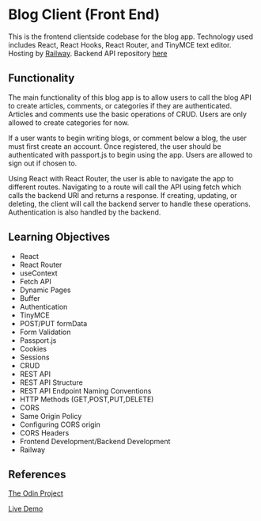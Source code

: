 # Blog Client (Front End)

This is the frontend clientside codebase for the blog app. Technology used includes React, React Hooks, React Router, and TinyMCE text editor. Hosting by [Railway](https://railway.app). Backend API repository [here](https://github.com/alex-lvl/blog-api?)

## Functionality

The main functionality of this blog app is to allow users to call the blog API to create articles, comments, or categories if they are authenticated. Articles and comments use the basic operations of CRUD. Users are only allowed to create categories for now. 

If a user wants to begin writing blogs, or comment below a blog, the user must first create an account. Once registered, the user should be authenticated with passport.js to begin using the app. Users are allowed to sign out if chosen to.

Using React with React Router, the user is able to navigate the app to different routes. Navigating to a route will call the API using fetch which calls the backend URI and returns a response. If creating, updating, or deleting, the client will call the backend server to handle these operations. Authentication is also handled by the backend. 

## Learning Objectives

- React
- React Router
- useContext
- Fetch API 
- Dynamic Pages
- Buffer 
- Authentication
- TinyMCE
- POST/PUT formData
- Form Validation
- Passport.js
- Cookies
- Sessions
- CRUD
- REST API
- REST API Structure
- REST API Endpoint Naming Conventions
- HTTP Methods (GET,POST,PUT,DELETE)
- CORS
- Same Origin Policy
- Configuring CORS origin
- CORS Headers
- Frontend Development/Backend Development
- Railway

## References

[The Odin Project](https://www.theodinproject.com/lessons/nodejs-blog-api)

[Live Demo](https://alex-lvl.github.io/blog-react/)